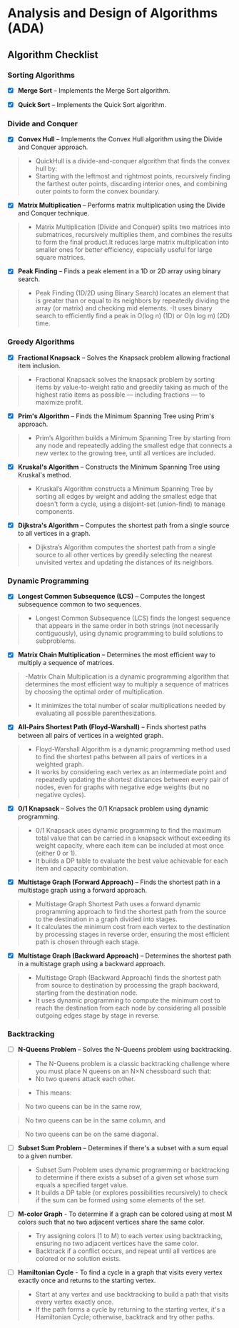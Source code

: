 # Analysis and Design of Algorithms (ADA)


##  Algorithm Checklist

###  Sorting Algorithms
- [x] **Merge Sort** – Implements the Merge Sort algorithm.
>
- [x] **Quick Sort** – Implements the Quick Sort algorithm.
>

###  Divide and Conquer
- [x] **Convex Hull** – Implements the Convex Hull algorithm using the Divide and Conquer approach.
> - QuickHull is a divide-and-conquer algorithm that finds the convex hull by:
> - Starting with the leftmost and rightmost points, recursively finding the farthest outer points, discarding interior ones, and combining outer points to form the convex boundary.
- [x] **Matrix Multiplication** – Performs matrix multiplication using the Divide and Conquer technique.
> - Matrix Multiplication (Divide and Conquer) splits two matrices into submatrices, recursively multiplies them, and combines the results to form the final product.It reduces large matrix multiplication into smaller ones for better efficiency, especially useful for large square matrices.
- [x] **Peak Finding** – Finds a peak element in a 1D or 2D array using binary search.
> - Peak Finding (1D/2D using Binary Search) locates an element that is greater than or equal to its neighbors by repeatedly dividing the array (or matrix) and checking mid elements.
> -It uses binary search to efficiently find a peak in O(log n) (1D) or O(n log m) (2D) time.
###  Greedy Algorithms
- [x] **Fractional Knapsack** – Solves the Knapsack problem allowing fractional item inclusion.
> - Fractional Knapsack solves the knapsack problem by sorting items by value-to-weight ratio and greedily taking as much of the highest ratio items as possible — including fractions — to maximize profit.
- [x] **Prim's Algorithm** – Finds the Minimum Spanning Tree using Prim's approach.
> - Prim’s Algorithm builds a Minimum Spanning Tree by starting from any node and repeatedly adding the smallest edge that connects a new vertex to the growing tree, until all vertices are included.
- [x] **Kruskal's Algorithm** – Constructs the Minimum Spanning Tree using Kruskal's method.
> - Kruskal’s Algorithm constructs a Minimum Spanning Tree by sorting all edges by weight and adding the smallest edge that doesn't form a cycle, using a disjoint-set (union-find) to manage components.
- [x] **Dijkstra's Algorithm** – Computes the shortest path from a single source to all vertices in a graph.
> - Dijkstra’s Algorithm computes the shortest path from a single source to all other vertices by greedily selecting the nearest unvisited vertex and updating the distances of its neighbors.

###  Dynamic Programming
- [x] **Longest Common Subsequence (LCS)** – Computes the longest subsequence common to two sequences.
> - Longest Common Subsequence (LCS) finds the longest sequence that appears in the same order in both strings (not necessarily contiguously), using dynamic programming to build solutions to subproblems.
- [x] **Matrix Chain Multiplication** – Determines the most efficient way to multiply a sequence of matrices.
> -Matrix Chain Multiplication is a dynamic programming algorithm that determines the most efficient way to multiply a sequence of matrices by choosing the optimal order of multiplication.
> - It minimizes the total number of scalar multiplications needed by evaluating all possible parenthesizations.
- [x] **All-Pairs Shortest Path (Floyd-Warshall)** – Finds shortest paths between all pairs of vertices in a weighted graph.
> - Floyd-Warshall Algorithm is a dynamic programming method used to find the shortest paths between all pairs of vertices in a weighted graph.
> - It works by considering each vertex as an intermediate point and repeatedly updating the shortest distances between every pair of nodes, even for graphs with negative edge weights (but no negative cycles).
- [x] **0/1 Knapsack** – Solves the 0/1 Knapsack problem using dynamic programming.
> - 0/1 Knapsack uses dynamic programming to find the maximum total value that can be carried in a knapsack without exceeding its weight capacity, where each item can be included at most once (either 0 or 1).
> - It builds a DP table to evaluate the best value achievable for each item and capacity combination.
- [x] **Multistage Graph (Forward Approach)** – Finds the shortest path in a multistage graph using a forward approach.
> - Multistage Graph Shortest Path uses a forward dynamic programming approach to find the shortest path from the source to the destination in a graph divided into stages.
> - It calculates the minimum cost from each vertex to the destination by processing stages in reverse order, ensuring the most efficient path is chosen through each stage.
- [x] **Multistage Graph (Backward Approach)** – Determines the shortest path in a multistage graph using a backward approach.
> - Multistage Graph (Backward Approach) finds the shortest path from source to destination by processing the graph backward, starting from the destination node.
> - It uses dynamic programming to compute the minimum cost to reach the destination from each node by considering all possible outgoing edges stage by stage in reverse.

###  Backtracking
- [ ] **N-Queens Problem** – Solves the N-Queens problem using backtracking.
> - The N-Queens problem is a classic backtracking challenge where you must place N queens on an N×N chessboard such that:
> - No two queens attack each other.

>   - This means:

>    No two queens can be in the same row,

>    No two queens can be in the same column, and

>    No two queens can be on the same diagonal.
- [ ] **Subset Sum Problem** – Determines if there's a subset with a sum equal to a given number.
> - Subset Sum Problem uses dynamic programming or backtracking to determine if there exists a subset of a given set whose sum equals a specified target value.
> - It builds a DP table (or explores possibilities recursively) to check if the sum can be formed using some elements of the set.
- [ ] **M-color Graph** - To determine if a graph can be colored using at most M colors such that no two adjacent vertices share the same color.
> - Try assigning colors (1 to M) to each vertex using backtracking, ensuring no two adjacent vertices have the same color.
> - Backtrack if a conflict occurs, and repeat until all vertices are colored or no solution exists.
- [ ] **Hamiltonian Cycle** - To find a cycle in a graph that visits every vertex exactly once and returns to the starting vertex.
> - Start at any vertex and use backtracking to build a path that visits every vertex exactly once.
> - If the path forms a cycle by returning to the starting vertex, it's a Hamiltonian Cycle; otherwise, backtrack and try other paths.




